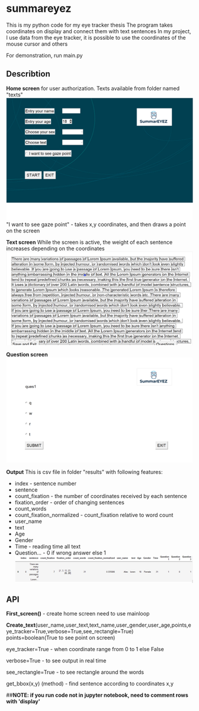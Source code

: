 # summareyez
This is my python code for my eye tracker thesis
The program takes coordinates on display and connect them with text sentences
In my project, I use data from the eye tracker, it is possible to use the coordinates of the mouse cursor and others

For demonstration, run main.py

## Describtion
**Home screen** 
for user authorization. Texts available from folder named "texts"
![Screenshot](description/first_screen.png)
"I want to see gaze point" - takes x,y coordinates, and then draws a point on the screen

**Text screen**
  While the screen is active, the weight of each sentence increases depending on the coordinates
![Screenshot](description/text_screen.png)

**Question screen**
![Screenshot](description/question_screen.png)

**Output**
  This is csv file in folder "results" with following features:
- index - sentence number
- sentenсe
- count_fixation - the number of coordinates received by each sentence
- fixation_order 	- order of changing sentences
- count_words 
- count_fixation_normalized - count_fixation relative to word count
- user_name
- text
- Age
- Gender
- Time - reading time all text
- Question... - 0 if wrong answer else 1
![Screenshot](description/output.PNG)

## API
**First_screen()** - create home screen
need to use mainloop

**Create_text**(user_name,user_text,text_name,user_gender,user_age,points,eye_tracker=True,verbose=True,see_rectangle=True)  
  points=boolean(True to see point on screen)
  
  eye_tracker=True - when coordinate range from 0 to 1 else False
  
  verbose=True - to see output in real time
  
  see_rectangle=True - to see rectangle around the words
  
  get_bbox(x,y) (method) - find sentence according to coordinates x,y

##**NOTE: if you run code not in jupyter notebook, need to comment rows with 'display'** 


